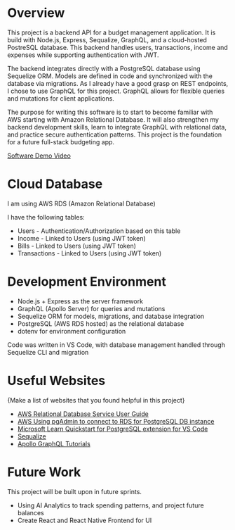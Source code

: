 # Overview

This project is a backend API for a budget management application. It is build with Node.js, Express, Sequalize, GraphQL, and a cloud-hosted PostreSQL database. This backend handles users, transactions, income and expenses while supporting authentication with JWT.

The backend integrates directly with a PostgreSQL database using Sequelize ORM. Models are defined in code and synchronized with the database via migrations. As I already have a good grasp on REST endpoints, I chose to use GraphQL for this project. GraphQL allows for flexible queries and mutations for client applications.

The purpose for writing this software is to start to become familiar with AWS starting with Amazon Relational Database. It will also strengthen my backend development skills, learn to integrate GraphQL with relational data, and practice secure authentication patterns. This project is the foundation for a future full-stack budgeting app.

[Software Demo Video](http://youtube.link.goes.here)

# Cloud Database

I am using AWS RDS (Amazon Relational Database)

I have the following tables:
- Users - Authentication/Authorization based on this table
- Income - Linked to Users (using JWT token)
- Bills - Linked to Users (using JWT token)
- Transactions - Linked to Users (using JWT token)

# Development Environment

- Node.js + Express as the server framework
- GraphQL (Apollo Server) for queries and mutations
- Sequelize ORM for models, migrations, and database integration
- PostgreSQL (AWS RDS hosted) as the relational database
- dotenv for environment configuration

Code was written in VS Code, with database management handled through Sequelize CLI and migration

# Useful Websites

{Make a list of websites that you found helpful in this project}

- [AWS Relational Database Service User Guide](https://docs.aws.amazon.com/AmazonRDS/latest/UserGuide/CHAP_Tutorials.html)
- [AWS Using pgAdmin to connect to RDS for PostgreSQL DB instance](https://docs.aws.amazon.com/AmazonRDS/latest/UserGuide/USER_ConnectToPostgreSQLInstance.pgAdmin.html)
- [Microsoft Learn Quickstart for PostgreSQL extension for VS Code](https://learn.microsoft.com/en-us/azure/postgresql/extensions/vs-code-extension/quickstart-connect)
- [Sequalize](https://sequelize.org/docs/v6/getting-started/)
- [Apollo GraphQL Tutorials](https://www.apollographql.com/tutorials/lift-off-part3/06-query-building-in-apollo-sandbox)

# Future Work

This project will be built upon in future sprints.

- Using AI Analytics to track spending patterns, and project future balances
- Create React and React Native Frontend for UI

